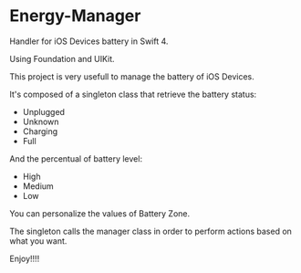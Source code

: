 # Energy-Manager
Handler for iOS Devices battery in Swift 4.

Using Foundation and UIKit.

This project is very usefull to manage the battery of iOS Devices.

It's composed of a singleton class that retrieve the battery status:
- Unplugged
- Unknown
- Charging
- Full

And the percentual of battery level:
- High
- Medium
- Low

You can personalize the values of Battery Zone.

The singleton calls the manager class in order to perform actions based on what you want.

Enjoy!!!!
